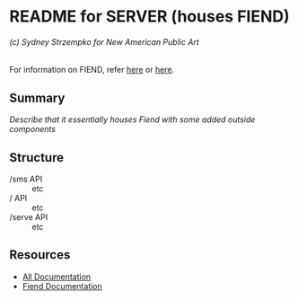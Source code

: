 # README for SERVER (houses FIEND)
###### (c) Sydney Strzempko for New American Public Art
For information on FIEND, refer [here](../blob/master/src-fiend/README2.md) or [here](../blob/master/src-fiend/TUTORIAL.md).

## Summary

*Describe that it essentially houses Fiend with some added outside components*

## Structure
<dl>
<dt>/sms API</dt>
    <dd>etc</dd>
<dt>/ API</dt>
    <dd>etc</dd>
<dt>/serve API</dt>
    <dd>etc</dd>
</dl>

## Resources

* [All Documentation](../blob/master/README.md)
* [Fiend Documentation](../blob/master/src-fiend/README2.md)

